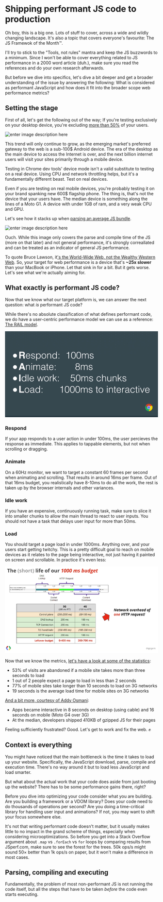 # Shipping performant JS code to production

Oh boy, this is a big one. Lots of stuff to cover, across a wide and wildly changing landscape. It's also a topic that covers everyone's favourite: The JS Framewok of the Month™. 

I'll try to stick to the "Tools, not rules" mantra and keep the JS buzzwords to a minimum. Since I won't be able to cover everything related to JS performance in a 2000 word article (duh.), make sure you read the references and do your own research afterwards.

But before we dive into specifics, let's dive a bit deeper and get a broader understanding of the issue by answering the following: What is considered as performant JavaScript and how does it fit into the broader scope web performance metrics?

## Setting the stage

First of all, let's get the following out of the way; If you're testing exclusively on your desktop device, you're excluding [more than 50%](http://gs.statcounter.com/platform-market-share/desktop-mobile-tablet) of your users.

![enter image description here](https://i.imgur.com/6XtNnds.png)

This trend will only continue to grow, as the emerging market's preferred gateway to the web is a sub-100$ Android device. The era of the desktop as the main device to access the Internet is over, and the next billion internet users will visit your sites primarily through a mobile device.

Testing in Chrome dev tools' device mode isn't a valid substitute to testing on a real  device. Using CPU and network throttling helps, but it's a fundamentally different beast. Test on real devices.

Even if you are testing on real mobile devices, you're probably testing it on your brand spanking new 600$ flagship phone. The thing is, that's not the device that your users have. The median device is something along the lines of a Moto G1. A device with under 1GB of ram, and a very weak CPU and GPU.

Let's see how it stacks up when [parsing an average JS bundle](https://docs.google.com/spreadsheets/d/1wHcNNQea28LhwQ_amFamT33d5woVrJfJy53Z1k6V090/edit?usp=sharing).

![enter image description here](https://rawgit.com/ivancuric/js-perf/master/Screen%20Shot%202017-11-14%20at%2015.58.55.png)

Ouch.  While this image only covers the parse and compile time of the JS (more on that later) and not general performance, it's strongly correallated and can be treated as an indicator of general JS performance.

To quote Bruce Lawson, it['s the World-Wide Web, not the Wealthy Western Web](https://vimeo.com/194968584). So, your target for web performance is a device that's **~25x slower** than your MacBook or iPhone. Let that sink in for a bit. But it gets worse. Let's see what we're actually aiming for.


## What exactly is performant JS code?

Now that we know what our target platform is, we can answer the next question: what _is_ performant JS code? 

While there's no absolute classification of what defines performant code, we do have a user-centric performance model we can use as a reference: [The RAIL model](https://developers.google.com/web/fundamentals/performance/rail).

![enter image description here](https://raw.githubusercontent.com/ivancuric/js-perf/master/rail.png)


### Respond

If your app responds to a user action in under 100ms, the user percieves the response as immediate. This applies to tappable elements, but not when scrolling or dragging.

### Animate

On a 60Hz monitor, we want to target a constant 60 frames per second when animating and scrolling. That results in around 16ms per frame. Out of that 16ms budget, you realistically have 8-10ms to do all the work, the rest is taken up by the browser internals and other variances.

### Idle work

If you have an expensive, continuously running task, make sure to slice it into smaller chunks to allow the main thread to react to user inputs. You should not have a task that delays user input for more than 50ms.

### Load

You should target a page load in under 1000ms. Anything over, and your users start getting twitchy. This is a pretty difficult goal to reach on mobile devices as it relates to the page being interactive, not just having it painted on screen and scrollable. In practice it's even less:

![enter image description here](https://raw.githubusercontent.com/ivancuric/js-perf/master/1000ms.png)

Now that we know the metrics, [let's have a look at some of the statistics](https://storage.googleapis.com/doubleclick-prod/documents/The_Need_for_Mobile_Speed_-_FINAL.pdf):

 - 53% of visits are abandoned if a mobile site takes more than three seconds to load
 - 1 out of 2 people expect a page to load in less than 2 seconds
 - 77% of mobile sites take longer than 10 seconds to load on 3G networks
 - 19 seconds is the average load time for mobile sites on 3G networks

[And a bit more, courtesy of Addy Osmani](https://medium.com/reloading/javascript-start-up-performance-69200f43b201):

- Apps became interactive in 8 seconds on desktop (using cable) and 16 seconds on mobile (Moto G4 over 3G)
- At the median, developers shipped 410KB of gzipped JS for their pages

Feeling sufficiently frustrated? Good. Let's get to work and fix the web. ✊


## Context is everything 

You might have noticed that the main bottleneck is the time it takes to load up your website. Specifically, the JavaScript download, parse, compile and execution time. There's no way around it but to load less JavaScript and load smarter.

But what about the actual work that your code does aside from just booting up the website? There has to be some performance gains there, right?

Before you dive into optimizing your code consider what you are building. Are you building a framework or a VDOM library? Does your code need to do thousands of operations per second? Are you doing a time-critical library for handling user input and animations? If not, you may want to shift your focus somewhere else.

It's not that writing performant code doesn't matter, but it usually makes little to no impact in the grand scheme of things, especially when considering microoptimizations. So before you get into a Stack Overflow argument about `.map` vs `.forEach` vs `for` loops by comparing results from JSperf.com, make sure to see the forest for the trees. 50k ops/s might sound 50× better than 1k ops/s on paper, but it won't make a difference in most cases. 

## Parsing, compiling and executing

Fundamentally, the problem of most non-performant JS is not running the code itself, but all the steps that have to be taken _before_ the code even starts executing.
<!--stackedit_data:
eyJoaXN0b3J5IjpbLTUwODQ0MjgyNSwzNTIyMzU1OTMsLTc2OT
UxNTQyXX0=
-->